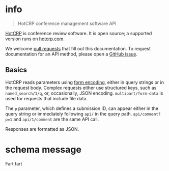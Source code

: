 # info

> HotCRP conference management software API

[HotCRP](https://github.com/kohler/hotcrp) is conference review software. It
is open source; a supported version runs on [hotcrp.com](https://hotcrp.com/).

We welcome [pull requests](https://github.com/kohler/hotcrp/pulls) that fill
out this documentation. To request documentation for an API method, please
open a [GitHub issue](https://github.com/kohler/hotcrp/issues).

## Basics

HotCRP reads parameters using [form
encoding](https://developer.mozilla.org/en-US/docs/Web/HTTP/Methods/POST),
either in query strings or in the request body. Complex requests either use
structured keys, such as `named_search/1/q`, or, occasionally, JSON encoding.
`multipart/form-data` is used for requests that include file data.

The `p` parameter, which defines a submission ID, can appear either in the
query string or immediately following `api/` in the query path.
`api/comment?p=1` and `api/1/comment` are the same API call.

Responses are formatted as JSON.


# schema message

Fart fart
